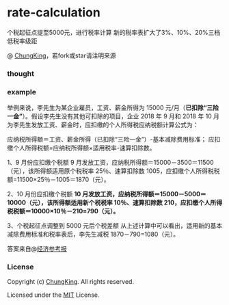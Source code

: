 # rate-calculation
个税起征点提至5000元，进行税率计算
新的税率表扩大了3%、10%、20%三档低税率级距

@ [ChungKing](https://github.com/HuangCongQing)，若fork或star请注明来源

### thought


### example

举例来说，李先生为某企业雇员，工资、薪金所得为 15000 元/月（**已扣除“三险一金”**）。假设李先生没有其他可扣除的项目，企业 2018 年 9 月和 2018 年 10 月为李先生发放工资、薪金时，应扣缴的个人所得税应纳税额计算公式为：

应纳税所得额＝工资、薪金所得（已扣除“三险一金”）-基本减除费用标准；
应扣缴个人所得税额=应纳税所得额×适用税率-速算扣除数。

1、9 月份应扣缴个税额
9 月发放工资，应纳税所得额＝15000－3500＝11500（元），该所得额适用原个税税率 25％、速算扣除数 1005，应扣缴个人所得税税额=11500×25％－1005＝1870（元）。

2、10 月份应扣缴个税额
**10 月发放工资，应纳税所得额＝15000－5000＝10000（元），该所得额适用新个税税率 10％、速算扣除数 210，应扣缴个人所得税税额＝10000×10％－210=790（元）。**

3、个税起征点调整到 5000 元后个税差额
从上述计算中可以看出，适用新的基本减除费用标准和税率表后，李先生减税 1870－790=1080（元）。

答案来自@[经济参考报](http://business.sohu.com/a/257057366_475928)

### License
Copyright (c) [ChungKing](https://github.com/HuangCongQing). All rights reserved.

Licensed under the [MIT](./LICENSE) License.